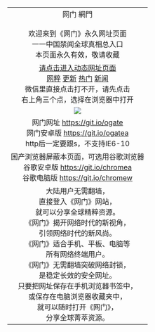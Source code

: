 ﻿<table>
  <tr></tr>
  <!--tr><td colspan=2 align=center><img src="https://cloud.githubusercontent.com/assets/11880933/13434984/f430fae2-e012-11e5-814f-c2df1e82b247.jpg" /></td></tr-->
  <tr>
    <td colspan=2 align=center>网门 網門<br/><br/>
    欢迎来到《网门》永久网址页面<br/>
    一一中国禁闻全球真相总入口<br/>
    本页面永久有效，敬请收藏
    </td>
  </tr>
  <tr>
    <td colspan=2 align=center>
    <a href="https://d30spb6pknmhs1.cloudfront.net/?from=github" target="_blank">请点击进入动态网址页面</a><br/>
    <a href="https://d30spb6pknmhs1.cloudfront.net/?name=ogNice&from=github" target="_blank">网粹</a>
    <a href="https://d30spb6pknmhs1.cloudfront.net/?name=ogLate&from=github" target="_blank">更新</a>
    <a href="https://d30spb6pknmhs1.cloudfront.net/?name=ogLike&from=github" target="_blank">热门</a>
    <a href="https://d30spb6pknmhs1.cloudfront.net/?name=ogNews&from=github" target="_blank">新闻</a><br/>
    微信里直接点击打不开，请先点击<br/>右上角三个点，选择在浏览器中打开
    <!--br/><br/>海外直连网址 <a href="http://www.ogate.org/oGate.aspx?from=githubo" target="_blank">www.ogate.org</a-->
    <!--br>* IE6打开动态网址须在选项中勾选TLS 1.0-->
    </td>
  </tr>
  <tr>
    <td colspan=2 align=center><a href="https://d30spb6pknmhs1.cloudfront.net/?from=github" target="_blank"><img src="https://cloud.githubusercontent.com/assets/11880933/15631437/70d0a74e-259d-11e6-946f-6237b4b657bd.jpg" /></a></td> 
  </tr>
  <tr>
    <td colspan=2 align=center>
      网门网址
      <a href="https://github.com/ogate/ogate/blob/master/README.md?web" target="_blank">https://git.io/ogate</a><br>
      网门安卓版
      <a href="https://d30spb6pknmhs1.cloudfront.net/ogUP.aspx?name=2A%2FoGate.apk">https://git.io/ogatea</a><br/>
      http后一定要跟s，不支持IE6-10
    </td>
  </tr>
  <tr>
    <td colspan=2 align=center>国产浏览器屏蔽本页面，可选用谷歌浏览器<br/>
      谷歌安卓版
      <a href="https://d30spb6pknmhs1.cloudfront.net/ogUP.aspx?name=2A%2FChrome.apk">https://git.io/chromea</a><br/>
      谷歌电脑版
      <a href="https://d30spb6pknmhs1.cloudfront.net/ogUP.aspx?name=2A%2FChrome.zip">https://git.io/chromew</a>
    </td>
  </tr>
  <tr>
    <td colspan=2 align=center>大陆用户无需翻墙，<br/>
直接登入《网门》网站，<br/>就可以分享全球精粹资源。<br/>
《网门》揭开网络时代的新视角，<br/>引领网络时代的新风尚。<br/>
《网门》适合手机、平板、电脑等<br/>所有网络终端用户。<br/>
《网门》无需翻墙突破网络封锁，<br/>是稳定长效的安全网址。<br/>
只要把网址保存在手机浏览器书签中，<br/>或保存在电脑浏览器收藏夹中，
<br/>就可以随时打开《网门》，<br/>分享全球菁萃资源。
    </td>
  </tr>
</table>
